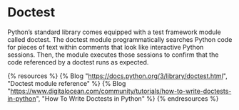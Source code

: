 # Doctest

Python’s standard library comes equipped with a test framework module called doctest. The doctest module programmatically searches Python code for pieces of text within comments that look like interactive Python sessions. Then, the module executes those sessions to confirm that the code referenced by a doctest runs as expected.

{% resources %}
  {% Blog "https://docs.python.org/3/library/doctest.html", "Doctest module reference" %}
  {% Blog "https://www.digitalocean.com/community/tutorials/how-to-write-doctests-in-python", "How To Write Doctests in Python" %}
{% endresources %}
